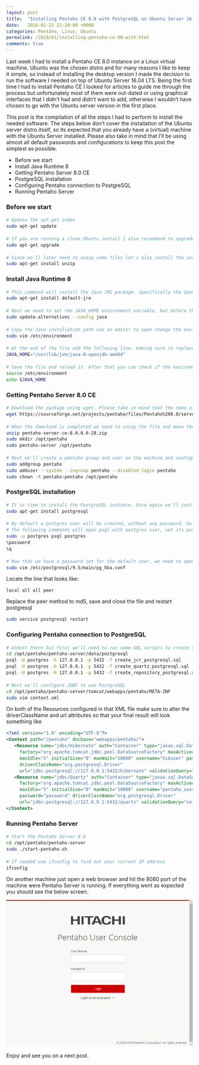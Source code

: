 ```yaml
---
layout: post
title:  "Installing Pentaho CE 8.0 with PostgreSQL on Ubuntu Server 16.04 LTS"
date:   2018-01-22 22:10:00 +0000
categories: Pentaho, Linux, Ubuntu
permalink: /2018/01/installing-pentaho-ce-80-with.html
comments: true
---
```

Last week I had to install a Pentaho CE 8.0 instance on a Linux virtual machine. Ubuntu was the chosen distro and for many reasons I like to keep it simple, so instead of installing the desktop version I made the decision to run the software I needed on top of Ubuntu Server 16.04 LTS. Being the first time I had to install Pentaho CE I looked for articles to guide me through the process but unfortunately most of them were out-dated or using graphical interfaces that I didn’t had and didn’t want to add, otherwise I wouldn’t have chosen to go with the Ubuntu server version in the first place.

This post is the compilation of all the steps I had to perform to install the needed software. The steps below don’t cover the installation of the Ubuntu server distro itself, so its expected that you already have a (virtual) machine with the Ubuntu Server installed. Please also take in mind that I’ll be using almost all default passwords and configurations to keep this post the simplest as possible.

- Before we start
- Install Java Runtime 8
- Getting Pentaho Server 8.0 CE
- PostgreSQL installation
- Configuring Pentaho connection to PostgreSQL
- Running Pentaho Server

### Before we start

``` bash
# Update the apt-get index
sudo apt-get update

# If you are running a clean Ubuntu install I also recommend to upgrade the system
sudo apt-get upgrade

# Since we'll later need to unzip some files let's also install the unzip package.
sudo apt-get install unzip
```

### Install Java Runtime 8

``` bash
# This command will install the Java JRE package, specifically the OpenJDK 8
sudo apt-get install default-jre

# Next we need to set the JAVA_HOME environment variable, but before that we need to check where exactly Java is installed
sudo update-alternatives --config java

# Copy the Java installation path use an editor to open change the environment variables
sudo vim /etc/environment

# At the end of the file add the following line, making sure to replace the path with the one you copied above
JAVA_HOME="/usr/lib/jvm/java-8-openjdk-amd64"

# Save the file and reload it. After that you can check if the environment variable is properly configured with a simple echo command
source /etc/environment
echo $JAVA_HOME
```

### Getting Pentaho Server 8.0 CE

``` bash
# Download the package using wget. Please take in mind that the name of the file is the most recent at the time of this writing. You can double check the correct link on sourceforge (https://sourceforge.net/projects/pentaho/files/). 
wget https://sourceforge.net/projects/pentaho/files/Pentaho%208.0/server/pentaho-server-ce-8.0.0.0-28.zip/download -O pentaho-server-ce-8.0.0.0-28.zip

# When the download is completed we need to unzip the file and move the extracted pentaho-server directory to another directory. In this example I'll just put everything under /opt/pentaho
unzip pentaho-server-ce-8.0.0.0-28.zip
sudo mkdir /opt/pentaho
sudo pentaho-server /opt/pentaho

# Next we'll create a pentaho group and user on the machine and configure it to be the owner of the /opt/pentaho path
sudo addgroup pentaho
sudo adduser --system --ingroup pentaho --disabled-login pentaho
sudo chown -R pentaho:pentaho /opt/pentaho
```

### PostgreSQL installation

``` bash
# It is time to install the PostgreSQL instance. Once again we'll just use apt-get to install the required package
sudo apt-get install postgresql

# By default a postgres user will be created, without any password. So next step is to set the password for this user
# The following commands will open psql with postgres user, set its password and quit psql
sudo -u postgres psql postgres
\password 
\q 

# Now that we have a password set for the default user, we need to open the pg_hba.conf file using an editor and allow local connections.
sudo vim /etc/postgresql/9.5/main/pg_hba.conf
```

Locate the line that looks like: 
```
local all all peer
```
Replace the peer method to md5, save and close the file and restart postgresql

``` bash
sudo service postgresql restart 
```
 
### Configuring Pentaho connection to PostgreSQL

``` bash
# Almost there but first we'll need to run some SQL scripts to create some needed databases on the PostgreSQL instance. 
cd /opt/pentaho/pentaho-server/data/postgresql
psql -U postgres -h 127.0.0.1 -p 5432 -f create_jcr_postgresql.sql
psql -U postgres -h 127.0.0.1 -p 5432 -f create_quartz_postgresql.sql
psql -U postgres -h 127.0.0.1 -p 5432 -f create_repository_postgresql.sql

# Next we'll configure JDBC to use PostgreSQL
cd /opt/pentaho/pentaho-server/tomcat/webapps/pentaho/META-INF
sudo vim context.xml
```

On both of the Resources configured in that XML file make sure to alter the driverClassName and url attributes so that your final result will look something like 
``` xml
<?xml version="1.0" encoding="UTF-8"?>
<Context path="/pentaho" docbase="webapps/pentaho/">
   <Resource name="jdbc/Hibernate" auth="Container" type="javax.sql.DataSource" 
     factory="org.apache.tomcat.jdbc.pool.DataSourceFactory" maxActive="20" minIdle="0" 
     maxIdle="5" initialSize="0" maxWait="10000" username="hibuser" password="password" 
     driverClassName="org.postgresql.Driver" 
     url="jdbc:postgresql://127.0.0.1:5432/hibernate" validationQuery="select count(*) FROM INFORMATION_SCHEMA.SYSTEM_SEQUENCES" />
   <Resource name="jdbc/Quartz" auth="Container" type="javax.sql.DataSource" 
     factory="org.apache.tomcat.jdbc.pool.DataSourceFactory" maxActive="20" minIdle="0" 
     maxIdle="5" initialSize="0" maxWait="10000" username="pentaho_user" 
     password="password" driverClassName="org.postgresql.Driver" 
     url="jdbc:postgresql://127.0.0.1:5432/quartz" validationQuery="select count(*) from INFORMATION_SCHEMA.SYSTEM_SEQUENCES" />
</Context>
```

### Running Pentaho Server

``` bash
# Start the Pentaho Server 8.0
cd /opt/pentaho/pentaho-server
sudo ./start-pentaho.sh

# If needed use ifconfig to find out your current IP address
ifconfig
```

On another machine just open a web browser and hit the 8080 port of the machine were Pentaho Server is running. 
If everything went as expected you should see the below screen.

![Pentaho CE 8.0 initial screen](/assets/img/pentaho_ce_8.0_login_screen.png)

Enjoy and see you on a next post.